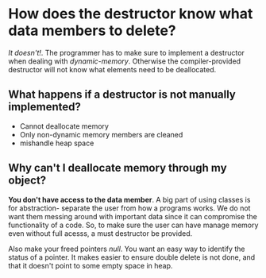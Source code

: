 # How does the destructor know what data members to delete?
_It doesn't!_. The programmer has to make sure to implement a destructor when dealing with *dynamic-memory*. Otherwise the compiler-provided destructor will not know 
what elements need to be deallocated.
## What happens if a destructor is not manually implemented?
* Cannot deallocate memory
* Only non-dynamic memory members are cleaned
* mishandle heap space
## Why can't I deallocate memory through my object?
**You don't have access to the data member**. A big part of using classes is for abstraction- separate the user from how a programs works. We do not want them 
messing around with important data since it can compromise the functionality of a code. So, to make sure the user can have manage memory even without full acesss, a 
must destructor be provided. 

Also make your freed pointers *null*. You want an easy way to identify the status of a pointer. It makes easier to ensure double delete is not done, and that it 
doesn't point to some empty space in heap. 

